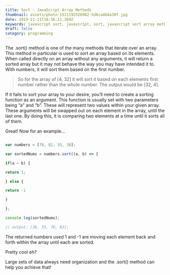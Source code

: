 ```yaml
---
title: Sort - JavaScript Array Methods
thumbnail: assets/photo-1521192520982-5d6ca468a30f.jpg
date: 2019-11-11T16:36:11.369Z
keywords: javascript sort, javascript, sort, javascript sort array method, method
draft: false
category: programming
---
```


The .sort() method is one of the many methods that iterate over an array. This
method in particular is used to sort an array based on its elements. When
called directly on an array without any arguments, it will return a sorted
array but it may not behave the way you may have intended it to. With numbers,
it will sort them based on the first number.

> So for the array of \[4, 32] it will sort it based on each elements first number rather than the whole number. The output would be \[32, 4].

If it fails to sort your array to your desire, you’ll need to create a sorting function as an argument. This function is usually set with two parameters being “a” and “b". These will represent two values within your given array. These arguments will be swapped out on each element in the array, until the last one. By doing this, it is comparing two elements at a time until it sorts all of them.

Great! Now for an example…

```javascript

var numbers = [78, 82, 55, 38];

var sortedNums = numbers.sort((a, b) => {

if(a — b) {

return 1;

} else {

return -1

}

};

console.log(sortedNums);

// output: [38, 55, 78, 82];

```

The returned numbers used 1 and -1 are moving each element back and forth within the array until each are sorted.

Pretty cool eh?

Large sets of data always need organization and the .sort() method can help you achieve that!
